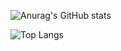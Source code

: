 

<!--
**sohhamm/sohhamm** is a ✨ _special_ ✨ repository because its `README.md` (this file) appears on your GitHub profile.

Here are some ideas to get you started:

- 🔭 I’m currently working on ...
- 🌱 I’m currently learning ...
- 👯 I’m looking to collaborate on ...
- 🤔 I’m looking for help with ...
- 💬 Ask me about ...
- 📫 How to reach me: ...
- 😄 Pronouns: ...
- ⚡ Fun fact: ...
-->
<!-- <a href="https://github.com/sohhamm"> -->
<!--    <img align="center" src="https://github-readme-stats.vercel.app/api/pin/?username=sohhamm&count_private=true&show_icons=true&theme=nightowl" /> -->
![Anurag's GitHub stats](https://github-readme-stats.vercel.app/api?username=sohhamm&count_private=true&show_icons=true&theme=nightowl)
<!--   </a> -->

![Top Langs](https://github-readme-stats.vercel.app/api/top-langs/?username=sohhamm&count_private=true&show_icons=true&theme=nightowl)


